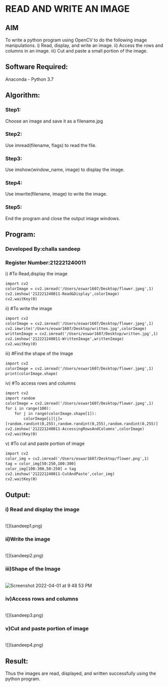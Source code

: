 # READ AND WRITE AN IMAGE
## AIM
To write a python program using OpenCV to do the following image manipulations.
i) Read, display, and write an image.
ii) Access the rows and columns in an image.
iii) Cut and paste a small portion of the image.

## Software Required:
Anaconda - Python 3.7
## Algorithm:
### Step1:
Choose an image and save it as a filename.jpg
### Step2:
Use imread(filename, flags) to read the file.
### Step3:
Use imshow(window_name, image) to display the image.
### Step4:
Use imwrite(filename, image) to write the image.
### Step5:
End the program and close the output image windows.
## Program:
### Developed By:challa sandeep
### Register Number:212221240011

i) #To Read,display the image
```
import cv2
colorImage = cv2.imread('/Users/eswar1607/Desktop/flower.jpeg',1)
cv2.imshow('212221240011-Read&Display',colorImage)
cv2.waitKey(0)
```
ii) #To write the image
```
import cv2
colorImage = cv2.imread('/Users/eswar1607/Desktop/flower.jpeg',1)
cv2.imwrite('/Users/eswar1607/Desktop/written.jpg',colorImage)
writtenImage = cv2.imread('/Users/eswar1607/Desktop/written.jpg',1)
cv2.imshow('212221240011-WrittenImage',writtenImage)
cv2.waitKey(0)
```
iii) #Find the shape of the Image
```
import cv2
colorImage = cv2.imread('/Users/eswar1607/Desktop/flower.jpeg',1)
print(colorImage.shape)
```
iv) #To access rows and columns

```
import cv2
import random
colorImage = cv2.imread('/Users/eswar1607/Desktop/flower.jpeg',1)
for i in range(100):
    for j in range(colorImage.shape[1]):
        colorImage[i][j]=[random.randint(0,255),random.randint(0,255),random.randint(0,255)]
cv2.imshow('212221240011-AccessingRowsAndColumns',colorImage)
cv2.waitKey(0)
```
v) #To cut and paste portion of image
```
import cv2
color_img = cv2.imread('/Users/eswar1607/Desktop/flower.png',1)
tag = color_img[50:250,100:300]
color_img[100:300,50:250] = tag
cv2.imshow('212221240011-CutAndPaste',color_img)
cv2.waitKey(0)
```

## Output:

### i) Read and display the image

<br>
![](sandeep1.png)
<br>

### ii)Write the image

<br>
![](sandeep2.png)
<br>

### iii)Shape of the Image

<br>
<img width="697" alt="Screenshot 2022-04-01 at 9 48 53 PM" src="https://user-images.githubusercontent.com/93427522/161304000-26e72c4f-2332-4305-8a3a-17dd07103cea.png">
<br>

### iv)Access rows and columns
<br>
![](sandeep3.png)
<br>

### v)Cut and paste portion of image
<br>
![](sandeep4.png)

<br>

## Result:
Thus the images are read, displayed, and written successfully using the python program.
